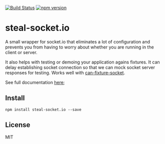 [![Build Status](https://travis-ci.org/stealjs/steal-socket.io.svg?branch=master)](https://travis-ci.org/stealjs/steal-socket.io)
[![npm version](https://badge.fury.io/js/steal-socket.io.svg)](http://badge.fury.io/js/steal-socket.io)

# steal-socket.io

A small wrapper for socket.io that eliminates a lot of configuration and prevents you from having to worry about whether you are running in the client or server.

It also helps with testing or demoing your application agains fixtures. It can delay establishing socket connection so that we can mock socket server responses for testing. Works well with [can-fixture-socket](http://v3.canjs.com/doc/can-fixture-socket.html).

See full documentation [here](https://stealjs.github.io/stealjs/docs/index.html);

## Install

```shell
npm install steal-socket.io --save
```

## License

MIT
